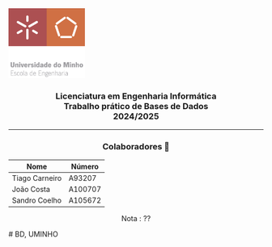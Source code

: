 <img src='uminho_eng.png' width="30%"/>

<h3 align="center">Licenciatura em Engenharia Informática <br> Trabalho prático de Bases de Dados <br> 2024/2025 </h3>

---

<h3 align="center"> Colaboradores &#129309 </h2>

<div align="center">

| Nome           | Número  |
| -------------- | ------- |
| Tiago Carneiro | A93207  |
| João Costa     | A100707 |
| Sandro Coelho  | A105672 |

Nota : ??

</div>
# BD, UMINHO
